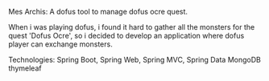 Mes Archis: A dofus tool to manage dofus ocre quest.

When i was playing dofus, i found it hard to gather all the monsters for the quest 'Dofus Ocre', so i decided to develop an application where dofus player can exchange monsters.

Technologies:
Spring Boot, Spring Web, Spring MVC, Spring Data
MongoDB
thymeleaf